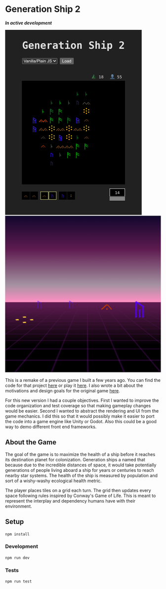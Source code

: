 # Generation Ship 2

***In active development***

![Screenshot of vanilla JS gameplay. Its meant to evoke Dwarf Fortress.](public/Screenshot.png)
![Screenshot of a version that uses game modules to render a CSS 3D flying demo. The style is meant to be vaporwave-y.](public/vaporwave.png)

This is a remake of a previous game I built a few years ago. You can find the code for that project [here](https://github.com/andrewlaskey/generation-ship) or play it [here](https://generation-ship.vercel.app/). I also wrote a bit about the motivations and design goals for the original game [here](https://www.andrewlaskey.com/Andrew-Laskey-8f215a2f56104b2dae16c6d7f534f041?p=5135555e41824b7fbcbab09d3d68f332&pm=s).

For this new version I had a couple objectives. First I wanted to improve the code organization and test coverage so that making gameplay changes would be easier. Second I wanted to abstract the rendering and UI from the game mechanics. I did this so that it would possibly make it easier to port the code into a game engine like Unity or Godot. Also this could be a good way to demo different front end frameworks.

## About the Game

The goal of the game is to maximize the health of a ship before it reaches its destination planet for colonization. Generation ships a named that because due to the incredible distances of space, it would take potentially generations of people living aboard a ship for years or centuries to reach nearby star systems. The health of the ship is measured by population and sort of a wishy-washy ecological health metric.

The player places tiles on a grid each turn. The grid then updates every space following rules inspired by Conway's Game of Life. This is meant to represent the interplay and dependency humans have with their environment.

## Setup

`npm install`

### Development

`npm run dev`

### Tests

`npm run test`